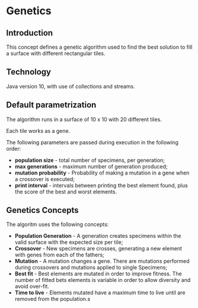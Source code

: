 # Genetics

## Introduction

This concept defines a genetic algorithm used to find the best solution to fill a surface with different rectangular tiles.

## Technology

Java version 10, with use of collections and streams.


## Default parametrization

The algorithm runs in a surface of 10 x 10 with 20 different tiles.

Each tile works as a gene.

The following parameters are passed during execution in the following order:

 * **population size** - total number of specimens, per generation;
 * **max generations** - maximum number of generation produced;
 * **mutation probability** - Probability of making a mutation in a gene when a crossover is executed;
 * **print interval** - intervals between printing the best element found, plus the score of the best and worst elements.

 
 ## Genetics Concepts
 
 The algoritm uses the following concepts:
 
 * **Population Generation** - A generation creates specimens within the valid surface with the expected size per tile;
 * **Crossover** - New specimens are crosses, generating a new element with genes from each of the fathers;
 * **Mutation** - A mutation changes a gene. There are mutations performed during crossovers and mutations applied to single Specimens;
 * **Best fit** - Best elements are mutated in order to improve fitness. The number of fitted bets elements is variable in order to allow diversity and avoid over-fit.
 * **Time to live** - Elements mutated have a maximum time to live until are removed from the population.s